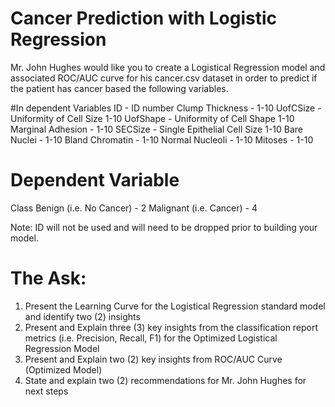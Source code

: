 # Cancer Prediction with Logistic Regression

Mr. John Hughes would like you to create a Logistical Regression model and associated ROC/AUC curve for his cancer.csv dataset in order to predict if the patient has cancer based the following variables.

#In dependent Variables
ID - ID number
Clump Thickness - 1-10
UofCSize - Uniformity of Cell Size 1-10 UofShape - Uniformity of Cell Shape 1-10 Marginal Adhesion - 1-10
SECSize - Single Epithelial Cell Size 1-10 Bare Nuclei - 1-10
Bland Chromatin - 1-10
Normal Nucleoli - 1-10
Mitoses - 1-10

# Dependent Variable
Class 
Benign (i.e. No Cancer) - 2
Malignant (i.e. Cancer) - 4

Note: ID will not be used and will need to be dropped prior to building your model.

# The Ask:
1. Present the Learning Curve for the Logistical Regression standard model and identify two (2) insights
2. Present and Explain three (3) key insights from the classification report metrics (i.e. Precision, Recall, F1) for the Optimized Logistical Regression Model
3. Present and Explain two (2) key insights from ROC/AUC Curve (Optimized Model)
4. State and explain two (2) recommendations for Mr. John Hughes for next steps
